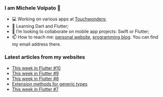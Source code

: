 ### I am Michele Volpato 👋

- 💻 Working on various apps at [Touchwonders](https://touchwonders.com);
- 🌱 Learning Dart and Flutter;
- 📱 I’m looking to collaborate on mobile app projects: Swift or Flutter;
- 📫 How to reach me: [personal website](https://volpato.nl), [programming blog](https://ishouldgotosleep.com). You can find my email address there.

### Latest articles from my websites

<!-- BLOG-POST-LIST:START -->
- [This week in Flutter #10](https://ishouldgotosleep.com/this-week-in-flutter-10/)
- [This week in Flutter #9](https://ishouldgotosleep.com/this-week-in-flutter-9/)
- [This week in Flutter #8](https://ishouldgotosleep.com/this-week-in-flutter-8/)
- [Extension methods for generic types](https://ishouldgotosleep.com/extension-methods-for-generic-types/)
- [This week in Flutter #7](https://ishouldgotosleep.com/this-week-in-flutter-7/)
<!-- BLOG-POST-LIST:END -->

